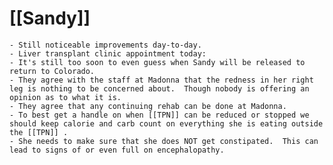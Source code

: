 # [[Sandy]]
	- Still noticeable improvements day-to-day.
	- Liver transplant clinic appointment today:
	- It's still too soon to even guess when Sandy will be released to return to Colorado.
	- They agree with the staff at Madonna that the redness in her right leg is nothing to be concerned about.  Though nobody is offering an opinion as to what it is.
	- They agree that any continuing rehab can be done at Madonna.
	- To best get a handle on when [[TPN]] can be reduced or stopped we should keep calorie and carb count on everything she is eating outside the [[TPN]] .
	- She needs to make sure that she does NOT get constipated.  This can lead to signs of or even full on encephalopathy.